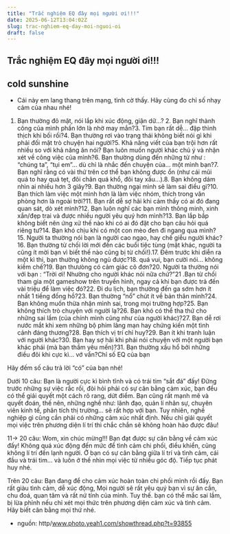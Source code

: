 ```yaml
---
title: "Trắc nghiệm EQ đây mọi người ơi!!!"
date: 2025-06-12T13:04:02Z
slug: trac-nghiem-eq-day-moi-nguoi-oi
draft: false
---
```


## Trắc nghiệm EQ đây mọi người ơi!!!

## cold sunshine

* Cái này em lang thang trên mạng, tình cờ thấy. Hãy cùng đo chỉ số nhạy cảm của nhau nhé!
1. Bạn thường đỏ mặt, nói lắp khi xúc động, giận dữ...? ​2. Bạn nghĩ thành công của mình phần lớn là nhờ may mắn?​3. Tim bạn rất dễ... đập thình thịch khi bối rối?​4. Bạn thường rơi vào trạng thái không biết nói gì khi phải đối mặt trò chuyện hai người?​5. Khả năng viết của bạn trội hơn rất nhiều so với khả năng ăn nói? Bạn luôn muốn người khác chú ý và nhận xét về công việc của mình?​6. Bạn thường dùng đến những từ như : “chúng ta”, “tụi em”... dù chỉ là nhắc đến chuyện của... một mình bạn?​7. Bạn nghĩ rằng có vài thứ trên cơ thể bạn không được ổn (như cái mũi quá to hay quá tẹt, đôi chân quá khổ, đôi tay xấu...).​8. Bạn không dám nhìn ai nhiều hơn 3 giây?​9. Bạn thường ngại mình sẽ làm sai điều gì?​10. Bạn thích làm việc một mình hơn là làm việc nhóm, thích trong văn phòng hơn là ngoài trời?​11. Bạn rất dễ sợ hãi khi cảm thấy có ai đó đang quan sát, dò xét mình?​12. Bạn luôn nghĩ các bạn mình thông minh, xinh xắn/đẹp trai và được nhiều người yêu quý hơn mình?​13. Bạn lắp bắp không biết nên ứng xử thế nào khi có ai đó đặt cho bạn câu hỏi quá riêng tư?​14. Bạn khó chịu khi có một con mèo đen đi ngang qua mình?​15. Người ta thường nói bạn là người cao ngạo, hay chế giễu người khác?​16. Bạn thường từ chối lời mới đến các buổi tiệc tùng (mặt khác, người ta cũng ít mời bạn vì biết thế nào cũng bị từ chối!).​17. Đêm trước khi diễn ra một kì thi, bạn thường không ngủ được?​18. quá vui, bạn cười nói... không kiềm chế?​19. Bạn thưưòng có cảm giác cô đơn?​20. Người ta thường nói với bạn : “Trời ơi! Nhường cho người khác nói nữa chứ?”​21 .Bạn từ chối tham gia một gameshow trên truyền hình, ngay cả khi bạn được trả đến vài triệu để làm việc đó?​22. Đi du lịch, bạn thường đến ga sớm hơn ít nhất 1 tiếng đống hồ?​23. Bạn thường “nổ” chút ít về bản thân mình?​24. Bạn không muốn thừa nhận mình sai, trong mọi trường hợp?​25. Bạn không thích trò chuyện với người lạ?​26. Bạn khó có thể tha thứ cho những sai lầm (của chính mình cũng như của người khác)?​27. Bạn dễ rơi nước mắt khi xem những bộ phim lãng mạn hay chứng kiến một tình cảnh đáng thương?​28. Bạn thích vị trí chỉ huy?​29. Bạn ít khi tranh luận với người khác?​30. Bạn hay sợ hãi khi phải nói chuyện với một người bạn khác phái (mà bạn thầm yêu mến)?​31. Bạn thường xấu hổ bởi những điều đôi khi cực kì... vớ vẩn?​Chỉ số EQ của bạn 
 
Hãy đếm số câu trả lời “có” của bạn nhé! 
 
Dưới 10 câu: 
Bạn là người cực kì bình tĩnh và có trái tim “sắt đá” đấy! Đững trước những sự việc rắc rối, đòi hỏi phải có sự cân bằng cảm xúc, bạn đều có thể giải quyết một cách rõ rang, dứt điểm. Bạn cũng rất mạnh mẽ và quyết đoán, thế nên, những nghề như: lãnh đạo, quản lí nhân sự, chuyên viên kinh tế, phân tích thị trường… sẽ rất hợp với bạn. Tuy nhiên, nghề nghiệp gì cũng cần phải có những cảm xúc nhất định. Nếu chỉ giải quyết mọi việc trên phương diện lí trí thì chắc chắn sẽ không hoàn hảo được đâu!
 
11-> 20 câu: 
Wom, xin chúc mừng!!! Bạn đạt được sự cân bằng về cảm xúc đấy! Không quá xúc động đến mức để tình cảm chi phối, điều khiển, cũng không lí trí đến lạnh người. Ở bạn có sự cân bằng giữa lí trí và tình cảm, cái đầu và trái tim… và luôn ở thế nhìn mọi việc từ nhiều góc độ. Tiếp tục phát huy nhé.
 
Trên 20 câu: 
Bạn đang để cho cảm xúc hoàn toàn chi phối mình rồi đấy. Bạn rất giàu tình cảm, dễ xúc động, Mọi người sẽ rất yêu quý bạn vì sự ân cần, chu đoá, quan tâm và rất nứ tính của mình. Tuy thế. bạn có thể mắc sai lầm, bị lừa phỉnh nếu chỉ xét mọi thức trên phương diện cảm xúc và tình cảm. Hãy biết cân bằng mọi thứ nhé.
 
 
* nguồn: http/www.photo.yeah1.com/showthread.php?t=93855​